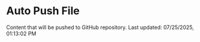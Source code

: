 # Auto Push File

Content that will be pushed to GitHub repository.
Last updated: 07/25/2025, 01:13:02 PM